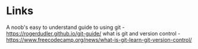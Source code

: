 # Links 
A  noob's easy to understand  guide to using git - https://rogerdudler.github.io/git-guide/
what is git and version control - https://www.freecodecamp.org/news/what-is-git-learn-git-version-control/